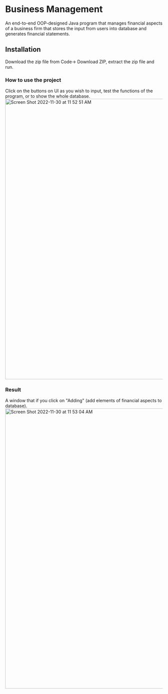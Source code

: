 # Business Management

An end-to-end OOP-designed Java program that manages financial aspects of a business firm that stores the input from users into database
and generates financial statements.

## Installation
Download the zip file from Code-> Download ZIP, extract the zip file and run.

### How to use the project
Click on the buttons on UI as you wish to input, test the functions of the program, or to show the whole database.
<img width="895" alt="Screen Shot 2022-11-30 at 11 52 51 AM" src="https://user-images.githubusercontent.com/92111953/204860042-b0601666-d544-4a75-ae3e-5e706de764a0.png">


### Result
A window that if you click on "Adding" (add elements of financial aspects to database).
<img width="894" alt="Screen Shot 2022-11-30 at 11 53 04 AM" src="https://user-images.githubusercontent.com/92111953/204860304-8241f4e7-500b-47b4-b4ba-ed43c56d184a.png">
